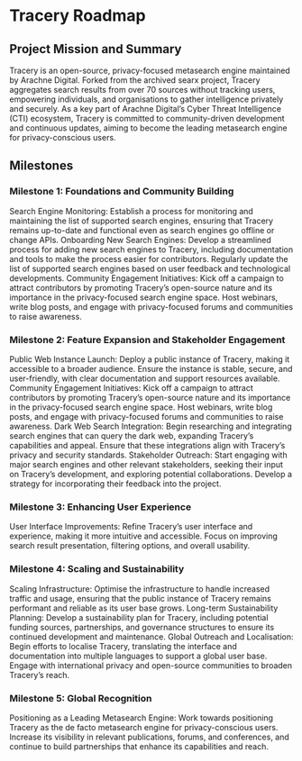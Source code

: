 # Tracery Roadmap

## Project Mission and Summary
Tracery is an open-source, privacy-focused metasearch engine maintained by Arachne Digital. Forked from the archived searx project, Tracery aggregates search results from over 70 sources without tracking users, empowering individuals, and organisations to gather intelligence privately and securely. As a key part of Arachne Digital’s Cyber Threat Intelligence (CTI) ecosystem, Tracery is committed to community-driven development and continuous updates, aiming to become the leading metasearch engine for privacy-conscious users.

## Milestones

### Milestone 1: Foundations and Community Building
Search Engine Monitoring: Establish a process for monitoring and maintaining the list of supported search engines, ensuring that Tracery remains up-to-date and functional even as search engines go offline or change APIs.
Onboarding New Search Engines: Develop a streamlined process for adding new search engines to Tracery, including documentation and tools to make the process easier for contributors. Regularly update the list of supported search engines based on user feedback and technological developments.
Community Engagement Initiatives: Kick off a campaign to attract contributors by promoting Tracery’s open-source nature and its importance in the privacy-focused search engine space. Host webinars, write blog posts, and engage with privacy-focused forums and communities to raise awareness.

### Milestone 2: Feature Expansion and Stakeholder Engagement
Public Web Instance Launch: Deploy a public instance of Tracery, making it accessible to a broader audience. Ensure the instance is stable, secure, and user-friendly, with clear documentation and support resources available.
Community Engagement Initiatives: Kick off a campaign to attract contributors by promoting Tracery’s open-source nature and its importance in the privacy-focused search engine space. Host webinars, write blog posts, and engage with privacy-focused forums and communities to raise awareness.
Dark Web Search Integration: Begin researching and integrating search engines that can query the dark web, expanding Tracery’s capabilities and appeal. Ensure that these integrations align with Tracery’s privacy and security standards.
Stakeholder Outreach: Start engaging with major search engines and other relevant stakeholders, seeking their input on Tracery’s development, and exploring potential collaborations. Develop a strategy for incorporating their feedback into the project.

### Milestone 3: Enhancing User Experience
User Interface Improvements: Refine Tracery’s user interface and experience, making it more intuitive and accessible. Focus on improving search result presentation, filtering options, and overall usability.

### Milestone 4: Scaling and Sustainability
Scaling Infrastructure: Optimise the infrastructure to handle increased traffic and usage, ensuring that the public instance of Tracery remains performant and reliable as its user base grows.
Long-term Sustainability Planning: Develop a sustainability plan for Tracery, including potential funding sources, partnerships, and governance structures to ensure its continued development and maintenance.
Global Outreach and Localisation: Begin efforts to localise Tracery, translating the interface and documentation into multiple languages to support a global user base. Engage with international privacy and open-source communities to broaden Tracery’s reach.

### Milestone 5: Global Recognition
Positioning as a Leading Metasearch Engine: Work towards positioning Tracery as the de facto metasearch engine for privacy-conscious users. Increase its visibility in relevant publications, forums, and conferences, and continue to build partnerships that enhance its capabilities and reach.
